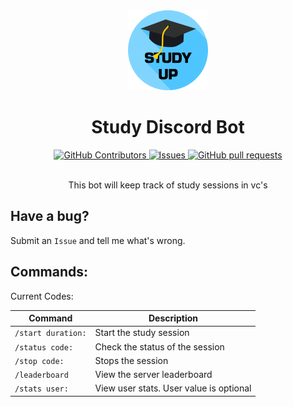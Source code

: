 <div align="center">
    <img src="./image.png" height="128" >
</div>
<h1 align="center">Study Discord Bot</h1>
<div align="center">
    <a href="https://github.com/JayNightmare/Study-Bot/graphs/contributors">
      <img alt="GitHub Contributors" src="https://img.shields.io/github/contributors/JayNightmare/Study-Bot?color=2db94d" />
    </a>
    <a href="https://github.com/JayNightmare/Study-Bot/issues">
      <img alt="Issues" src="https://img.shields.io/github/issues/JayNightmare/Study-Bot?color=0088ff" />
    </a>
    <a href="https://github.com/JayNightmare/Study-Bot/pulls">
      <img alt="GitHub pull requests" src="https://img.shields.io/github/issues-pr/JayNightmare/Study-Bot?color=0088ff" />
    </a>
    <br/>
</div>
<br/>
<p align="center">This bot will keep track of study sessions in vc's</p>

## Have a bug?
Submit an `Issue` and tell me what's wrong.

## Commands:

Current Codes:

| Command             | Description                          |
|---------------------|--------------------------------------|
| `/start duration:`  | Start the study session              |
| `/status code:`     | Check the status of the session      |
| `/stop code:`       | Stops the session                    |
| `/leaderboard`      | View the server leaderboard          |
| `/stats user: `     | View user stats. User value is optional |

